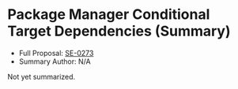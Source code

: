 # Package Manager Conditional Target Dependencies (Summary)

* Full Proposal: [SE-0273](https://github.com/apple/swift-evolution/blob/main/proposals/0273-swiftpm-conditional-target-dependencies.md)
* Summary Author: N/A

Not yet summarized.
